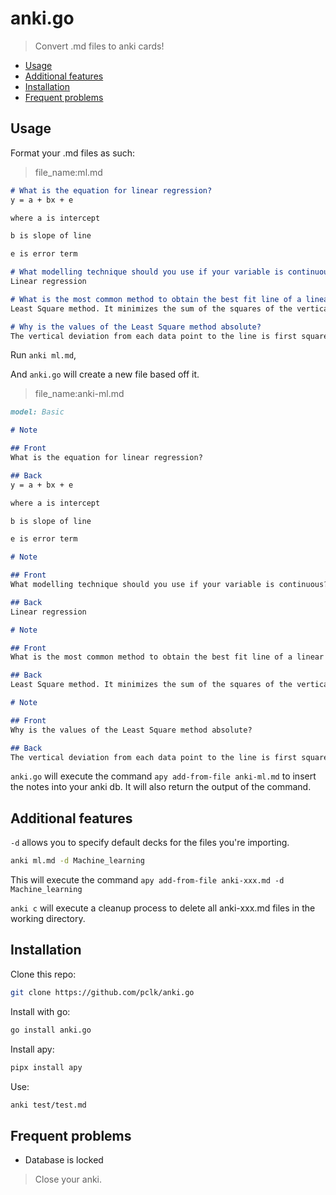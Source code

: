 # anki.go

> Convert .md files to anki cards!
<!--toc:start-->
- [Usage](#usage)
- [Additional features](#additional-features)
- [Installation](#installation)
- [Frequent problems](#frequent-problems)
<!--toc:end-->

## Usage

Format your .md files as such:

> file_name:ml.md
```md
# What is the equation for linear regression?
y = a + bx + e 

where a is intercept

b is slope of line 

e is error term

# What modelling technique should you use if your variable is continuous?
Linear regression

# What is the most common method to obtain the best fit line of a linear regression?
Least Square method. It minimizes the sum of the squares of the vertical deviation from each data point to the line.

# Why is the values of the Least Square method absolute?
The vertical deviation from each data point to the line is first squared, which turns negative into positive values.
```
Run `anki ml.md`,

And `anki.go` will create a new file based off it.

> file_name:anki-ml.md
```md
model: Basic

# Note

## Front
What is the equation for linear regression?

## Back
y = a + bx + e 

where a is intercept

b is slope of line 

e is error term

# Note

## Front
What modelling technique should you use if your variable is continuous?

## Back
Linear regression

# Note

## Front
What is the most common method to obtain the best fit line of a linear regression?

## Back
Least Square method. It minimizes the sum of the squares of the vertical deviation from each data point to the line.

# Note

## Front
Why is the values of the Least Square method absolute?

## Back
The vertical deviation from each data point to the line is first squared, which turns negative into positive values.
```

`anki.go` will execute the command `apy add-from-file anki-ml.md` to insert the notes into your anki db. It will also return the output of the command.

## Additional features
`-d` allows you to specify default decks for the files you're importing.
```sh
anki ml.md -d Machine_learning
```
This will execute the command `apy add-from-file anki-xxx.md -d Machine_learning`

`anki c` will execute a cleanup process to delete all anki-xxx.md files in the working directory.

## Installation
Clone this repo:
```sh
git clone https://github.com/pclk/anki.go
```
Install with go:
```sh 
go install anki.go
```
Install apy:
```sh
pipx install apy
```
Use:
```sh 
anki test/test.md
```

## Frequent problems
- Database is locked
> Close your anki.
